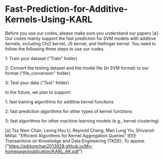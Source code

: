 # Fast-Prediction-for-Additive-Kernels-Using-KARL
Before you use our codes, please make sure you understand our papers [a]. Our codes mainly support the fast prediction for SVM models with additive kernels, including Chi2 kernel, JS kernel, and Hellinger kernel. You need to follow the following three steps to use our codes.

1: Train your dataset ("Train" folder)

2: Convert the testing dataset and the model file (in SVM format) to our format ("file_conversion" folder)

3: Test your data ("Test" folder)

In the future, we plan to support:

1: fast training algorithms for additive kernel functions

2: fast prediction algorithms for other types of kernel functions

3: fast algorithms for other machine learning models (e.g., kernel clustering)

[a] Tsz Nam Chan, Leong Hou U, Reynold Cheng, Man Lung Yiu, Shivansh Mittal. "Efficient Algorithms for Kernel Aggregation Queries" IEEE Transactions on Knowledge and Data Engineering (TKDE), To appear. ("https://edisonchan2013928.github.io/My-homepage/publication/KARL_AK.pdf")
